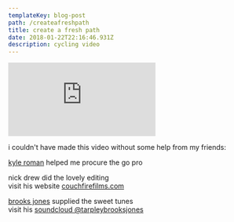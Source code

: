 ```yaml
---
templateKey: blog-post
path: /createafreshpath
title: create a fresh path
date: 2018-01-22T22:16:46.931Z
description: cycling video
---
```

<iframe src="https://player.vimeo.com/video/122390839" frameborder="0" webkitallowfullscreen="" mozallowfullscreen="" allowfullscreen=""></iframe>

i couldn't have made this video without some help from my friends:

<a href="//facebook.com/koctavioroman">kyle roman</a> helped me procure the go pro

nick drew did the lovely editing
<br>visit his website <a href="//couchfirefilms.com">couchfirefilms.com</a>

<a href="//facebook.com/BrooksJonesMusic">brooks jones</a> supplied the sweet tunes
<br>visit his <a href="//soundcloud.com/tarpleybrooksjones">soundcloud @tarpleybrooksjones</a>
